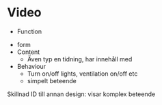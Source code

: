 # Video
* Function
- form
- Content
  - Även typ en tidning, har innehåll med
- Behaviour
  - Turn on/off lights, ventilation on/off etc
  - simpelt beteende

Skillnad ID till annan design: visar komplex beteende  
